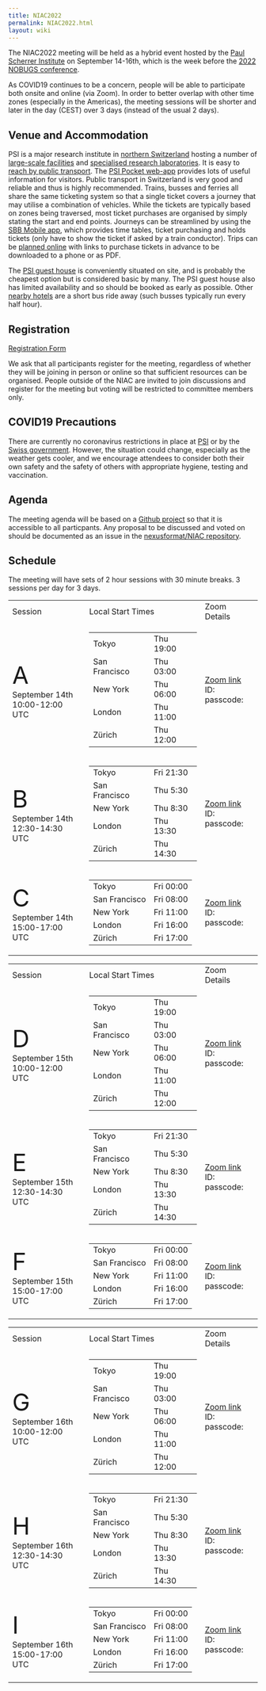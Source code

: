 ```yaml
---
title: NIAC2022
permalink: NIAC2022.html
layout: wiki
---
```


The NIAC2022 meeting will be held as a hybrid event hosted by the [Paul Scherrer Institute](https://www.psi.ch) on September 14-16th, which is the week before the [2022 NOBUGS conference](https://www.nobugsconference.org/).

As COVID19 continues to be a concern, people will be able to participate both onsite and online (via Zoom). In order to better overlap with other time zones (especially in the Americas), the meeting sessions will be shorter and later in the day (CEST) over 3 days (instead of the usual 2 days).

Venue and Accommodation
-----------------------

PSI is a major research institute in [northern Switzerland](https://goo.gl/maps/pfBDWUdopjhdeWFQ6) hosting a number of [large-scale facilities](https://www.psi.ch/de/science/large-research-facilities) and [specialised research laboratories](https://www.psi.ch/de/science/research-departments-and-labs). It is easy to [reach by public transport](https://www.psi.ch/en/visit/how-to-find-us). The [PSI Pocket web-app](https://pocket.psi.ch/home) provides lots of useful information for visitors. Public transport in Switzerland is very good and reliable and thus is highly recommended. Trains, busses and ferries all share the same ticketing system so that a single ticket covers a journey that may utilise a combination of vehicles. While the tickets are typically based on zones being traversed, most ticket purchases are organised by simply stating the start and end points. Journeys can be streamlined by using the [SBB Mobile app](https://www.sbb.ch/en/timetable/mobile-apps/sbb-mobile.html), which provides time tables, ticket purchasing and holds tickets (only have to show the ticket if asked by a train conductor). Trips can be [planned online](https://www.sbb.ch/en/) with links to purchase tickets in advance to be downloaded to a phone or as PDF.

The [PSI guest house](https://www.psi.ch/de/guesthouse) is conveniently situated on site, and is probably the cheapest option but is considered basic by many. The PSI guest house also has limited availability and so should be booked as early as possible. Other [nearby hotels](https://www.psi.ch/de/guesthouse/nearby-hotels) are a short bus ride away (such busses typically run every half hour).

Registration
------------

[Registration Form](https://indico.psi.ch/event/13249/registrations/1773/)

We ask that all participants register for the meeting, regardless of whether they will be joining in person or online so that sufficient resources can be organised. People outside of the NIAC are invited to join discussions and register for the meeting but voting will be restricted to committee members only.

COVID19 Precautions
-------------------

There are currently no coronavirus restrictions in place at [PSI](https://www.psi.ch/en/useroffice) or by the [Swiss government](https://www.bag.admin.ch/bag/en/home/krankheiten/ausbrueche-epidemien-pandemien/aktuelle-ausbrueche-epidemien/novel-cov/empfehlungen-fuer-reisende.html). However, the situation could change, especially as the weather gets cooler, and we encourage attendees to consider both their own safety and the safety of others with appropriate hygiene, testing and vaccination.

Agenda
------

The meeting agenda will be based on a [Github project](https://github.com/orgs/nexusformat/projects/2) so that it is accessible to all particpants. Any proposal to be discussed and voted on should be documented as an issue in the [nexusformat/NIAC repository](https://github.com/nexusformat/NIAC/issues).

Schedule
--------

The meeting will have sets of 2 hour sessions with 30 minute breaks. 3 sessions per day for 3 days.

<table>
<TR><TD> Session </TD><TD> Local Start Times </TD><TD> Zoom Details </TD></TR>
<TR><TD> <font size="+10">A</font> <BR>September 14th<BR>10:00-12:00 UTC</TD><TD>
<table>
<TR><TD>Tokyo</TD><TD>Thu 19:00</TD></TR>
<TR><TD>San Francisco</TD><TD>Thu 03:00</TD></TR>
<TR><TD>New York</TD><TD>Thu 06:00</TD></TR>
<TR><TD>London</TD><TD>Thu 11:00</TD></TR>
<TR><TD>Zürich</TD><TD>Thu 12:00</TD></TR>
</table>
</TD><TD> <A href="https://psich.zoom.us/j/">Zoom link</A><BR>
  ID: <BR>passcode: </TD></TR>
<TR><TD> <font size="+10">B</font> <BR>September 14th<BR>12:30-14:30 UTC </TD><TD>
<table>
<TR><TD>Tokyo</TD><TD>Fri 21:30</TD></TR>
<TR><TD>San Francisco</TD><TD>Thu 5:30</TD></TR>
<TR><TD>New York</TD><TD>Thu 8:30</TD></TR>
<TR><TD>London</TD><TD>Thu 13:30</TD></TR>
<TR><TD>Zürich</TD><TD>Thu 14:30</TD></TR>
</table>
</TD><TD> <A href="https://psich.zoom.us/j/">Zoom link</A><BR>
  ID: <BR>passcode: </TD></TR>
<TR><TD> <font size="+10">C</font> <BR>September 14th<BR>15:00-17:00 UTC</TD><TD>
<table>
<TR><TD>Tokyo</TD><TD>Fri 00:00</TD></TR>
<TR><TD>San Francisco</TD><TD>Fri 08:00</TD></TR>
<TR><TD>New York</TD><TD>Fri 11:00</TD></TR>
<TR><TD>London</TD><TD>Fri 16:00</TD></TR>
<TR><TD>Zürich</TD><TD>Fri 17:00</TD></TR>
</table>
</TD><TD> <A href="https://psich.zoom.us/j/">Zoom link</A><BR>
  ID: <BR>passcode: </TD></TR>
</table>

<table>
<TR><TD> Session </TD><TD> Local Start Times </TD><TD> Zoom Details </TD></TR>
<TR><TD> <font size="+10">D</font> <BR>September 15th<BR>10:00-12:00 UTC</TD><TD>
<table>
<TR><TD>Tokyo</TD><TD>Thu 19:00</TD></TR>
<TR><TD>San Francisco</TD><TD>Thu 03:00</TD></TR>
<TR><TD>New York</TD><TD>Thu 06:00</TD></TR>
<TR><TD>London</TD><TD>Thu 11:00</TD></TR>
<TR><TD>Zürich</TD><TD>Thu 12:00</TD></TR>
</table>
</TD><TD> <A href="https://psich.zoom.us/j/">Zoom link</A><BR>
  ID: <BR>passcode: </TD></TR>
<TR><TD> <font size="+10">E</font> <BR>September 15th<BR>12:30-14:30 UTC </TD><TD>
<table>
<TR><TD>Tokyo</TD><TD>Fri 21:30</TD></TR>
<TR><TD>San Francisco</TD><TD>Thu 5:30</TD></TR>
<TR><TD>New York</TD><TD>Thu 8:30</TD></TR>
<TR><TD>London</TD><TD>Thu 13:30</TD></TR>
<TR><TD>Zürich</TD><TD>Thu 14:30</TD></TR>
</table>
</TD><TD> <A href="https://psich.zoom.us/j/">Zoom link</A><BR>
  ID: <BR>passcode: </TD></TR>
<TR><TD> <font size="+10">F</font> <BR>September 15th<BR>15:00-17:00 UTC</TD><TD>
<table>
<TR><TD>Tokyo</TD><TD>Fri 00:00</TD></TR>
<TR><TD>San Francisco</TD><TD>Fri 08:00</TD></TR>
<TR><TD>New York</TD><TD>Fri 11:00</TD></TR>
<TR><TD>London</TD><TD>Fri 16:00</TD></TR>
<TR><TD>Zürich</TD><TD>Fri 17:00</TD></TR>
</table>
</TD><TD> <A href="https://psich.zoom.us/j/">Zoom link</A><BR>
  ID: <BR>passcode: </TD></TR>
</table>

<table>
<TR><TD> Session </TD><TD> Local Start Times </TD><TD> Zoom Details </TD></TR>
<TR><TD> <font size="+10">G</font> <BR>September 16th<BR>10:00-12:00 UTC</TD><TD>
<table>
<TR><TD>Tokyo</TD><TD>Thu 19:00</TD></TR>
<TR><TD>San Francisco</TD><TD>Thu 03:00</TD></TR>
<TR><TD>New York</TD><TD>Thu 06:00</TD></TR>
<TR><TD>London</TD><TD>Thu 11:00</TD></TR>
<TR><TD>Zürich</TD><TD>Thu 12:00</TD></TR>
</table>
</TD><TD> <A href="https://psich.zoom.us/j/">Zoom link</A><BR>
  ID: <BR>passcode: </TD></TR>
<TR><TD> <font size="+10">H</font> <BR>September 16th<BR>12:30-14:30 UTC </TD><TD>
<table>
<TR><TD>Tokyo</TD><TD>Fri 21:30</TD></TR>
<TR><TD>San Francisco</TD><TD>Thu 5:30</TD></TR>
<TR><TD>New York</TD><TD>Thu 8:30</TD></TR>
<TR><TD>London</TD><TD>Thu 13:30</TD></TR>
<TR><TD>Zürich</TD><TD>Thu 14:30</TD></TR>
</table>
</TD><TD> <A href="https://psich.zoom.us/j/">Zoom link</A><BR>
  ID: <BR>passcode: </TD></TR>
<TR><TD> <font size="+10">I</font> <BR>September 16th<BR>15:00-17:00 UTC</TD><TD>
<table>
<TR><TD>Tokyo</TD><TD>Fri 00:00</TD></TR>
<TR><TD>San Francisco</TD><TD>Fri 08:00</TD></TR>
<TR><TD>New York</TD><TD>Fri 11:00</TD></TR>
<TR><TD>London</TD><TD>Fri 16:00</TD></TR>
<TR><TD>Zürich</TD><TD>Fri 17:00</TD></TR>
</table>
</TD><TD> <A href="https://psich.zoom.us/j/">Zoom link</A><BR>
  ID: <BR>passcode: </TD></TR>
</table>

